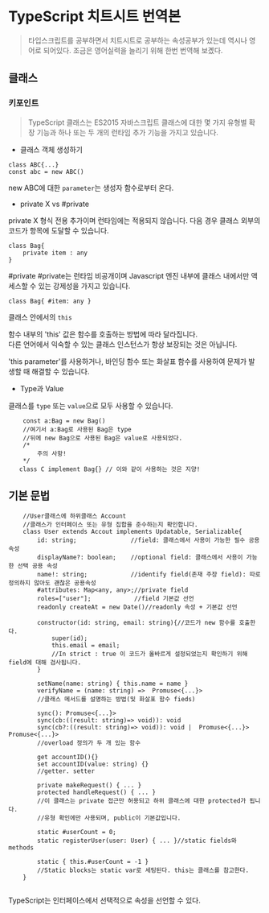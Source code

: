 # TypeScript 치트시트 번역본
> 타입스크립트를 공부하면서 치트시트로 공부하는 속성공부가 있는데
역시나 영어로 되어있다. 조금은 영어실력을 늘리기 위해 한번 번역해 보곘다.

## 클래스

### 키포인트
>TypeScript 클래스는 ES2015 자바스크립트 클래스에 대한 몇 가지 유형별 확장 기능과 하나 또는 두 개의 런타임 추가 기능을 가지고 있습니다.

* 클래스 객체 생성하기
```tsx
class ABC{...}
const abc = new ABC()
```
new ABC에 대한 `parameter`는 생성자 함수로부터 온다.

* private X vs #private

private X
형식 전용 추가이며 런타임에는 적용되지 않습니다. 
다음 경우 클래스 외부의 코드가 항목에 도달할 수 있습니다.
```tsx
class Bag{
    private item : any
}
```  
#private
#private는 런타임 비공개이며 Javascript 엔진 내부에 클래스 내에서만 액세스할 수 있는 강제성을 가지고 있습니다.
```tsx
class Bag{ #item: any }
```
클래스 안에서의 `this`

함수 내부의 'this' 값은 함수를 호출하는 방법에 따라 달라집니다.  
다른 언어에서 익숙할 수 있는 클래스 인스턴스가 항상 보장되는 것은 아닙니다.

'this parameter'를 사용하거나, 바인딩 함수 또는 화살표 함수를 사용하여 문제가 발생할 때 해결할 수 있습니다.

* Type과 Value
  
클래스를 `type` 또는 `value`으로 모두 사용할 수 있습니다.
```tsx
    const a:Bag = new Bag()
    //여기서 a:Bag로 사용된 Bag은 type
    //뒤에 new Bag으로 사용된 Bag은 value로 사용되었다. 
    /*
        주의 사항!
    */
   class C implement Bag{} // 이와 같이 사용하는 것은 지양!
```

## 기본 문법

```tsx
    //User클래스에 하위클래스 Account       
    //클래스가 인터페이스 또는 유형 집합을 준수하는지 확인합니다.
    class User extends Accout implements Updatable, Serializable{
        id: string;               //field: 클래스에서 사용이 가능한 필수 공용 속성 
        displayName?: boolean;    //optional field: 클래스에서 사용이 가능한 선택 공용 속성  
        name!: string;            //identify field(존재 주장 field): 따로 정의하지 않아도 괜찮은 공용속성
        #attributes: Map<any, any>;//private field
        roles=["user"];            //field 기본값 선언
        readonly createAt = new Date()//readonly 속성 + 기본값 선언
        
        constructor(id: string, email: string){//코드가 new 함수를 호출한다.
            super(id);
            this.email = email; 
            //In strict : true 이 코드가 올바르게 설정되었는지 확인하기 위해 field에 대해 검사됩니다.
        }

        setName(name: string) { this.name = name }
        verifyName = (name: string) =>  Promuse<{...}>
        //클래스 메서드를 설명하는 방법(및 화살표 함수 fieds)

        sync(): Promuse<{...}>
        sync(cb:((result: string)=> void)): void
        sync(cb?:((result: string)=> void)): void |  Promuse<{...}>  Promuse<{...}>
        //overload 정의가 두 개 있는 함수

        get accountID(){}
        set accountID(value: string) {}
        //getter. setter

        private makeRequest() { ... }
        protected handleRequest() { ... }
        //이 클래스는 private 접근만 허용되고 하위 클래스에 대한 protected가 됩니다. 
        //유형 확인에만 사용되며, public이 기본값입니다.
        
        static #userCount = 0;
        static registerUser(user: User) { ... }//static fields와 methods

        static { this.#userCount = -1 }
        //Static blocks는 static var로 세팅된다. this는 클래스를 참고한다.
    }
    
```
TypeScript는 인터페이스에서 선택적으로 속성을 선언할 수 있다.

```tsx


```